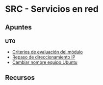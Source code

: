 # SRC - Servicios en red
## Apuntes
### UT0
* [Criterios de evaluación del módulo]()
* [Repaso de direccionamiento IP](apuntes/ut0/direccionamiento_ip.md)
* [Cambiar nombre equipo Ubuntu](apuntes/ut0/cambiar_nombre_equipo_ubuntu.md)
## Recursos
